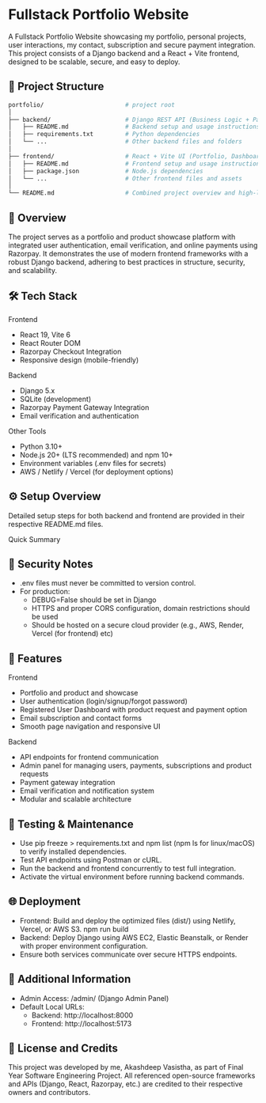 # Fullstack Portfolio Website

A Fullstack Portfolio Website showcasing my portfolio, personal projects, user interactions, my contact, subscription and secure payment integration. This project consists of a Django backend and a React + Vite frontend, designed to be scalable, secure, and easy to deploy.

## 📁 Project Structure

```bash
portfolio/                       # project root
│
├── backend/                     # Django REST API (Business Logic + Payments + Auth)
│   ├── README.md                # Backend setup and usage instructions
│   ├── requirements.txt         # Python dependencies
│   └── ...                      # Other backend files and folders
│
├── frontend/                    # React + Vite UI (Portfolio, Dashboard, Forms)
│   ├── README.md                # Frontend setup and usage instructions
│   ├── package.json             # Node.js dependencies
│   └── ...                      # Other frontend files and assets
│
└── README.md                    # Combined project overview and high-level instructions (This File)
```

## 🧠 Overview

The project serves as a portfolio and product showcase platform with integrated user authentication, email verification, and online payments using Razorpay. It demonstrates the use of modern frontend frameworks with a robust Django backend, adhering to best practices in structure, security, and scalability.

## 🛠️ Tech Stack

Frontend

* React 19, Vite 6
* React Router DOM
* Razorpay Checkout Integration
* Responsive design (mobile-friendly)

Backend

* Django 5.x
* SQLite (development)
* Razorpay Payment Gateway Integration
* Email verification and authentication

Other Tools

* Python 3.10+
* Node.js 20+ (LTS recommended) and npm 10+
* Environment variables (.env files for secrets)
* AWS / Netlify / Vercel (for deployment options)

## ⚙️ Setup Overview

Detailed setup steps for both backend and frontend are provided in their respective README.md files.

Quick Summary

## 🔐 Security Notes

* .env files must never be committed to version control.
* For production:
    * DEBUG=False should be set in Django
    * HTTPS and proper CORS configuration, domain restrictions should be used
    * Should be hosted on a secure cloud provider (e.g., AWS, Render, Vercel (for frontend) etc)

## 🚀 Features

Frontend

* Portfolio and product and showcase
* User authentication (login/signup/forgot password)
* Registered User Dashboard with product request and payment option
* Email subscription and contact forms
* Smooth page navigation and responsive UI

Backend

* API endpoints for frontend communication
* Admin panel for managing users, payments, subscriptions and product requests
* Payment gateway integration
* Email verification and notification system
* Modular and scalable architecture

## 🧪 Testing & Maintenance

* Use pip freeze > requirements.txt and npm list (npm ls for linux/macOS) to verify installed dependencies.
* Test API endpoints using Postman or cURL.
* Run the backend and frontend concurrently to test full integration.
* Activate the virtual environment before running backend commands.

## 🌐 Deployment

* Frontend:
    Build and deploy the optimized files (dist/) using Netlify, Vercel, or AWS S3.
        npm run build
* Backend:
    Deploy Django using AWS EC2, Elastic Beanstalk, or Render with proper environment configuration.
* Ensure both services communicate over secure HTTPS endpoints.

## 🧾 Additional Information

* Admin Access: /admin/ (Django Admin Panel)
* Default Local URLs:
    * Backend: http://localhost:8000
    * Frontend: http://localhost:5173

## 📝 License and Credits

This project was developed by me, Akashdeep Vasistha, as part of Final Year Software Engineering Project. All referenced open-source frameworks and APIs (Django, React, Razorpay, etc.) are credited to their respective owners and contributors.